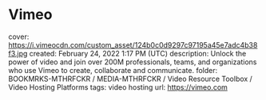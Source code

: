 # Vimeo

cover: https://i.vimeocdn.com/custom_asset/124b0c0d9297c97195a45e7adc4b38f3.jpg
created: February 24, 2022 1:17 PM (UTC)
description: Unlock the power of video and join over 200M professionals, teams, and organizations who use Vimeo to create, collaborate and communicate.
folder: BOOKMRKS-MTHRFCKR / MEDIA-MTHRFCKR / Video Resource Toolbox / Video Hosting Platforms
tags: video hosting
url: https://vimeo.com